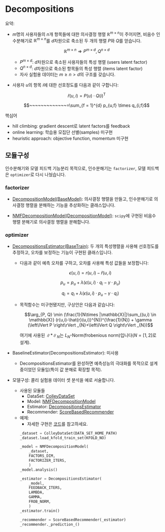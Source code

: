 
# Decompositions
요약:
- $m$명의 사용자들의 $n$개 항목들에 대한 의사결정 행렬 $\mathbb{R}^{m \times n}$이 주어지면, 비음수 인수분해기로 $\mathbb{R}^{m \times n}$를 $d$차원으로 축소된 두 개의 행렬 $P$와 $Q$를 얻습니다.

    $$\mathbb{R}^{m \times n} \Rightarrow P^{m \times d}, Q^{n \times d} $$

    - $P^{m \times d}$: $d$차원으로 축소된 사용자들의 특성 행렬 (users latent factor)
    - $Q^{n \times d}$: $d$차원으로 축소된 항목들의 특성 행렬 (items latent factor)
    - 자사 실험용 데이터는 $m \geq n > d$의 구조를 갖습니다. 
- 사용자 $u$의 항목 $i$에 대한 선호정도를 다음과 같이 구합니다:

    $$\hat{r}(u,i) = P(u) \cdot Q(i)^{\text{T}}$$

    $$~~~~~~~~~~~~~=\sum_{f = 1}^{d} p_{u,f} \times q_{i,f}$$

핵심어
- hill climbing: gradient descent로 latent factors를 feedback
- online learning: 학습용 모집단 선별(samples) 미구현
- heuristic approach: objective function, momentum 미구현

## 모듈구성

인수분해기와 모델 피드백 기능분리 목적으로, 인수분해기는 `factorizer`, 모델 피드백은 `optimizer`로 다시 나눴습니다.

### factorizer
- [DecompositionModel(BaseModel)](factorizer/decomposition_model.py): 의사결정 행렬을 만들고, 인수분해기로 의사결정 행렬을 분해하는 기능을 추상화하는 클래스입니다.

- [NMFDecompositionModel(DecompositionModel)](factorizer/nmf_model.py): `scipy`에 구현된 비음수 행렬 분해기로 의사결정 행렬을 분해합니다.

### optimizer

- [DecompositionsEstimator(BaseTrain)](optimizer/decompositions_estimator.py): 두 개의 특성행렬을 사용해 선호정도를 추정하고, 오차를 보정하는 기능이 구현된 클래스입니다.
    - 다음과 같이 예측 오차를 구하고, 오차를 사용해 특성 값들을 보정합니다:

        $$\epsilon(u,i) = r(u,i) - \hat{r}(u,i)$$

        $$p_{u} = p_{u} + \lambda (\epsilon(u,i) \cdot q_{i} - \gamma \cdot p_{u})$$

        $$q_{i} = q_{i} + \lambda (\epsilon(u,i) \cdot p_{u} - \gamma \cdot q_{i})$$

    - 목적함수는 미구현됐지만, 구상안은 다음과 같습니다:

        $$\arg_{P, Q} \min (\frac{1}{N\times |\mathbb{X}|}\sum_{(u,i) \in \mathbb{X}} (r(u,i)-\hat{r}(u,i))^{N})^{\frac{1}{N}} + \gamma (\left\lVert P \right\rVert _{N}+\left\lVert Q \right\rVert _{N})$$

        여기에 사용된 $\left\lVert * \right\rVert_{N}$는 $L_{N}$-Norm(frobenious norm)입니다($N=[1,2]$로 설계).

- BaselineEstimator(DecompositionsEstimator): 미사용
    - DecompositionsEstimator를 완성하면 예측성능의 극대화를 목적으로 설계 중이었던 모듈임(특이 값 분해로 확장할 목적).

- 모델구성: 콜리 실험용 데이터 셋 분석을 예로 서술합니다.
    - 사용된 모듈들
        - DataSet: [ColleyDataSet](../colley/dataset/colley_dataset.py)
        - Model: [NMFDecompositionModel](factorizer/nmf_model.py)
        - Estimator: [DecompositionsEstimator](optimizer/decompositions_estimator.py)
        - Recommender: [ScoreBasedRecommender](../core/recommenders/score_based_recommender.py)
    - 예제:
        - 자세한 구현은 [코드](../experiments/related/nmf.py)를 참고하세요.
        ```python
        _dataset = ColleyDataSet(DATA_SET_HOME_PATH)
        _dataset.load_kfold_train_set(KFOLD_NO)

        _model = NMFDecompositionModel(
            _dataset,
            FACTORS_DIM,
            FACTORIZER_ITERS,
            )
        _model.analysis()

        _estimator = DecompositionsEstimator(
            _model,
            FEEDBACK_ITERS,
            LAMBDA,
            GAMMA,
            FROB_NORM,
            )
        _estimator.train()
        
        _recommender = ScoreBasedRecommender(_estimator)
        _recommender._prediction_()
        ```
